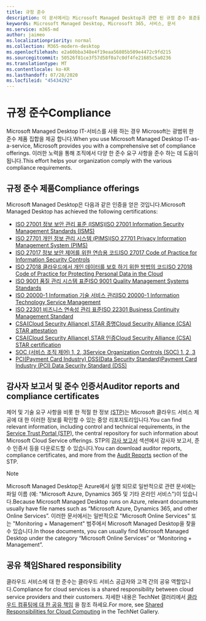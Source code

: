```yaml
---
title: 규정 준수
description: 이 문서에서는 Microsoft Managed Desktop과 관련 된 규정 준수 표준을 소개 합니다.
keywords: Microsoft Managed Desktop, Microsoft 365, 서비스, 문서
ms.service: m365-md
author: jaimeo
ms.localizationpriority: normal
ms.collection: M365-modern-desktop
ms.openlocfilehash: e2a60bba348e4f19eaa56805b509e4472c9fd215
ms.sourcegitcommit: 50526f81ce3f57d58f0a7c0df4fe21685c5a0236
ms.translationtype: MT
ms.contentlocale: ko-KR
ms.lasthandoff: 07/28/2020
ms.locfileid: "45434292"
---
```

# <a name="compliance"></a><span data-ttu-id="77d8f-104">규정 준수</span><span class="sxs-lookup"><span data-stu-id="77d8f-104">Compliance</span></span>

<span data-ttu-id="77d8f-105">Microsoft Managed Desktop IT-서비스를 사용 하는 경우 Microsoft는 광범위 한 준수 제품 집합을 제공 합니다.</span><span class="sxs-lookup"><span data-stu-id="77d8f-105">When you use Microsoft Managed Desktop IT-as-a-service, Microsoft provides you with a comprehensive set of compliance offerings.</span></span> <span data-ttu-id="77d8f-106">이러한 노력을 통해 조직에서 다양 한 준수 요구 사항을 준수 하는 데 도움이 됩니다.</span><span class="sxs-lookup"><span data-stu-id="77d8f-106">This effort helps your organization comply with the various compliance requirements.</span></span>

## <a name="compliance-offerings"></a><span data-ttu-id="77d8f-107">규정 준수 제품</span><span class="sxs-lookup"><span data-stu-id="77d8f-107">Compliance offerings</span></span>

<span data-ttu-id="77d8f-108">Microsoft Managed Desktop은 다음과 같은 인증을 얻은 것입니다.</span><span class="sxs-lookup"><span data-stu-id="77d8f-108">Microsoft Managed Desktop has achieved the following certifications:</span></span>

- [<span data-ttu-id="77d8f-109">ISO 27001 정보 보안 관리 표준 (ISMS)</span><span class="sxs-lookup"><span data-stu-id="77d8f-109">ISO 27001 Information Security Management Standards (ISMS)</span></span>](../../compliance/offering-ISO-27001.md)
- [<span data-ttu-id="77d8f-110">ISO 27701 개인 정보 관리 시스템 (PIMS)</span><span class="sxs-lookup"><span data-stu-id="77d8f-110">ISO 27701 Privacy Information Management System (PIMS)</span></span>](../../compliance/offering-iso-27701.md)
- [<span data-ttu-id="77d8f-111">ISO 27017 정보 보안 제어를 위한 연습용 코드</span><span class="sxs-lookup"><span data-stu-id="77d8f-111">ISO 27017 Code of Practice for Information Security Controls</span></span>](../../compliance/offering-ISO-27017.md)
- [<span data-ttu-id="77d8f-112">ISO 27018 클라우드에서 개인 데이터를 보호 하기 위한 방법의 코드</span><span class="sxs-lookup"><span data-stu-id="77d8f-112">ISO 27018 Code of Practice for Protecting Personal Data in the Cloud</span></span>](../../compliance/offering-ISO-27018.md)
- [<span data-ttu-id="77d8f-113">ISO 9001 품질 관리 시스템 표준</span><span class="sxs-lookup"><span data-stu-id="77d8f-113">ISO 9001 Quality Management Systems Standards</span></span>](../../compliance/offering-ISO-9001.md)
- [<span data-ttu-id="77d8f-114">ISO 20000-1 Information 기술 서비스 관리</span><span class="sxs-lookup"><span data-stu-id="77d8f-114">ISO 20000-1 Information Technology Service Management</span></span>](../../compliance/offering-ISO-20000-1-2011.md)
- [<span data-ttu-id="77d8f-115">ISO 22301 비즈니스 연속성 관리 표준</span><span class="sxs-lookup"><span data-stu-id="77d8f-115">ISO 22301 Business Continuity Management Standard</span></span>](../../compliance/offering-ISO-22301.md)
- [<span data-ttu-id="77d8f-116">CSA(Cloud Security Alliance) STAR 증명</span><span class="sxs-lookup"><span data-stu-id="77d8f-116">Cloud Security Alliance (CSA) STAR attestation</span></span>](../../compliance/offering-CSA-STAR-Attestation.md)
- [<span data-ttu-id="77d8f-117">CSA(Cloud Security Alliance) STAR 인증</span><span class="sxs-lookup"><span data-stu-id="77d8f-117">Cloud Security Alliance (CSA) STAR certification</span></span>](../../compliance/offering-CSA-Star-Certification.md)
- [<span data-ttu-id="77d8f-118">SOC (서비스 조직 제어) 1, 2, 3</span><span class="sxs-lookup"><span data-stu-id="77d8f-118">Service Organization Controls (SOC) 1, 2, 3</span></span>](../../compliance/offering-SOC.md)
- [<span data-ttu-id="77d8f-119">PCI(Payment Card Industry) DSS(Data Security Standard)</span><span class="sxs-lookup"><span data-stu-id="77d8f-119">Payment Card Industry (PCI) Data Security Standard (DSS)</span></span>](../../compliance/offering-PCI-DSS.md)

## <a name="auditor-reports-and-compliance-certificates"></a><span data-ttu-id="77d8f-120">감사자 보고서 및 준수 인증서</span><span class="sxs-lookup"><span data-stu-id="77d8f-120">Auditor reports and compliance certificates</span></span>

<span data-ttu-id="77d8f-121">제어 및 기술 요구 사항을 비롯 한 적절 한 정보 [(STP)](https://servicetrust.microsoft.com/)는 Microsoft 클라우드 서비스 제공에 대 한 이러한 정보를 확인할 수 있는 중앙 리포지토리입니다.</span><span class="sxs-lookup"><span data-stu-id="77d8f-121">You can find relevant information, including control and technical requirements, in the [Service Trust Portal (STP)](https://servicetrust.microsoft.com/), the central repository for such information about Microsoft Cloud Service offerings.</span></span> <span data-ttu-id="77d8f-122">STP의 [감사 보고서](https://servicetrust.microsoft.com/ViewPage/MSComplianceGuide) 섹션에서 감사자 보고서, 준수 인증서 등을 다운로드할 수 있습니다.</span><span class="sxs-lookup"><span data-stu-id="77d8f-122">You can download auditor reports, compliance certificates, and more from the [Audit Reports](https://servicetrust.microsoft.com/ViewPage/MSComplianceGuide) section of the STP.</span></span>

> [!NOTE]
> <span data-ttu-id="77d8f-123">Microsoft Managed Desktop은 Azure에서 실행 되므로 일반적으로 관련 문서에는 파일 이름 (예: "Microsoft Azure, Dynamics 365 및 기타 온라인 서비스")이 있습니다.</span><span class="sxs-lookup"><span data-stu-id="77d8f-123">Because Microsoft Managed Desktop runs on Azure, relevant documents usually have file names such as “Microsoft Azure, Dynamics 365, and other Online Services”.</span></span> <span data-ttu-id="77d8f-124">이러한 문서에서는 일반적으로 "Microsoft Online Services" 또는 "Monitoring + Management" 범주에서 Microsoft Managed Desktop을 찾을 수 있습니다.</span><span class="sxs-lookup"><span data-stu-id="77d8f-124">In those documents, you can usually find Microsoft Managed Desktop under the category “Microsoft Online Services” or “Monitoring + Management”.</span></span>

## <a name="shared-responsibility"></a><span data-ttu-id="77d8f-125">공유 책임</span><span class="sxs-lookup"><span data-stu-id="77d8f-125">Shared responsibility</span></span>

<span data-ttu-id="77d8f-126">클라우드 서비스에 대 한 준수는 클라우드 서비스 공급자와 고객 간의 공유 역할입니다.</span><span class="sxs-lookup"><span data-stu-id="77d8f-126">Compliance for cloud services is a shared responsibility between cloud service providers and their customers.</span></span> <span data-ttu-id="77d8f-127">자세한 내용은 TechNet 갤러리에서 [클라우드 컴퓨팅에 대 한 공유 책임](https://gallery.technet.microsoft.com/Shared-Responsibilities-81d0ff91) 을 참조 하세요.</span><span class="sxs-lookup"><span data-stu-id="77d8f-127">For more, see [Shared Responsibilities for Cloud Computing](https://gallery.technet.microsoft.com/Shared-Responsibilities-81d0ff91) in the TechNet Gallery.</span></span>
